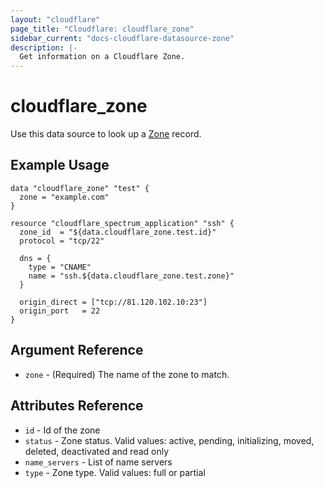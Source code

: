 ```yaml
---
layout: "cloudflare"
page_title: "Cloudflare: cloudflare_zone"
sidebar_current: "docs-cloudflare-datasource-zone"
description: |-
  Get information on a Cloudflare Zone.
---
```


# cloudflare_zone

Use this data source to look up a [Zone][1] record.

## Example Usage

```hcl
data "cloudflare_zone" "test" {
  zone = "example.com"
}

resource "cloudflare_spectrum_application" "ssh" {
  zone_id  = "${data.cloudflare_zone.test.id}"
  protocol = "tcp/22"

  dns = {
    type = "CNAME"
    name = "ssh.${data.cloudflare_zone.test.zone}"
  }

  origin_direct = ["tcp://81.120.102.10:23"]
  origin_port   = 22
}
```

## Argument Reference

- `zone` - (Required) The name of the zone to match.

## Attributes Reference

- `id`           - Id of the zone
- `status`       - Zone status. Valid values: active, pending, initializing, moved, deleted, deactivated and read only
- `name_servers` - List of name servers
- `type`         - Zone type. Valid values: full or partial

[1]: https://api.cloudflare.com/#zone-properties
